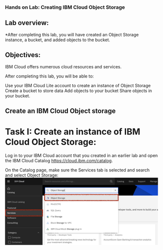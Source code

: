 ### Hands on Lab: Creating IBM Cloud Object Storage

## Lab overview:
*After completing this lab, you will have created an Object Storage instance, a bucket, and added objects to the bucket.

## Objectives:
IBM Cloud offers numerous cloud resources and services.

After completing this lab, you will be able to:

Use your IBM Cloud Lite account to create an instance of Object Storage
Create a bucket to store data
Add objects to your bucket
Share objects in your bucket.

## Create an IBM Cloud Object storage

 # Task I: Create an instance of IBM Cloud Object Storage:
 Log in to your IBM Cloud account that you created in an earlier lab and open the IBM Cloud Catalog
 https://cloud.ibm.com/catalog.

On the Catalog page, make sure the Services tab is selected and search and select Object Storage:
![view](https://github.com/rohanmathewalex/IBM-fullstack-Cloud-development/blob/main/screenshot_objectstorage.png)
